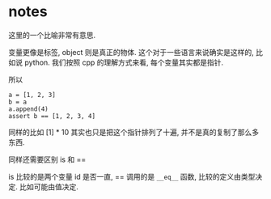 # notes

这里的一个比喻非常有意思.

变量更像是标签, object 则是真正的物体. 这个对于一些语言来说确实是这样的, 比如说 python. 我们按照 cpp 的理解方式来看, 每个变量其实都是指针.

所以

```
a = [1, 2, 3]
b = a
a.append(4)
assert b == [1, 2, 3, 4]
```

同样的比如 [1] * 10 其实也只是把这个指针排列了十遍, 并不是真的复制了那么多东西.

同样还需要区别 is 和 ==

is 比较的是两个变量 id 是否一直, == 调用的是 `__eq__` 函数, 比较的定义由类型决定. 比如可能由值决定.

